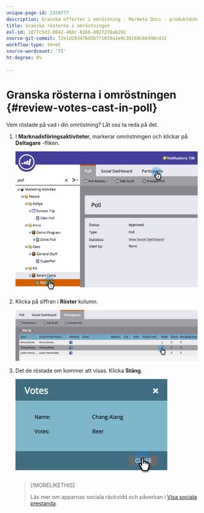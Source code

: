 ```yaml
---
unique-page-id: 2359777
description: Granska offerter i omröstning - Marketo Docs - produktdokumentation
title: Granska rösterna i omröstningen
exl-id: 1877c5d2-0842-468c-826b-8027270ab292
source-git-commit: 72e1d29347bd5b77107da1e9c30169cb6490c432
workflow-type: tm+mt
source-wordcount: '71'
ht-degree: 0%

---
```


# Granska rösterna i omröstningen {#review-votes-cast-in-poll}

Vem röstade på vad i din omröstning? Låt oss ta reda på det.

1. I **Marknadsföringsaktiviteter**, markerar omröstningen och klickar på **Deltagare** -fliken.

   ![](assets/image2015-5-12-14-3a35-3a10.png)

1. Klicka på siffran i **Röster** kolumn.

   ![](assets/image2015-5-12-14-3a36-3a36.png)

1. Det de röstade om kommer att visas. Klicka **Stäng**.

   ![](assets/image2015-5-12-14-3a37-3a24.png)

   >[!MORELIKETHIS]
   >
   >Läs mer om apparnas sociala räckvidd och påverkan i [Visa sociala prestanda](/help/marketo/product-docs/demand-generation/social/social-functions/view-social-performance.md).
